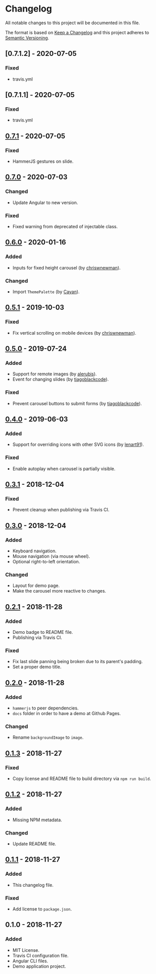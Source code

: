 # Changelog
All notable changes to this project will be documented in this file.

The format is based on [Keep a Changelog](http://keepachangelog.com/en/1.0.0/)
and this project adheres to [Semantic Versioning](http://semver.org/spec/v2.0.0.html).

## [0.7.1.2] - 2020-07-05
### Fixed
- travis.yml

## [0.7.1.1] - 2020-07-05
### Fixed
- travis.yml

## [0.7.1] - 2020-07-05
### Fixed
- HammerJS gestures on slide.

## [0.7.0] - 2020-07-03
### Changed
- Update Angular to new version.

### Fixed
- Fixed warning from deprecated of injectable class.

## [0.6.0] - 2020-01-16
### Added
- Inputs for fixed height carousel (by [chriswnewman]).

### Changed
- Import `ThemePalette` (by [Cayan]).

## [0.5.1] - 2019-10-03
### Fixed
- Fix vertical scrolling on mobile devices (by [chriswnewman]).

## [0.5.0] - 2019-07-24
### Added
- Support for remote images (by [alerubis]).
- Event for changing slides (by [tiagoblackcode]).

### Fixed
- Prevent carousel buttons to submit forms (by [tiagoblackcode]).

## [0.4.0] - 2019-06-03
### Added
- Support for overriding icons with other SVG icons (by [lenart91]).

### Fixed
- Enable autoplay when carousel is partially visible.

## [0.3.1] - 2018-12-04
### Fixed
- Prevent cleanup when publishing via Travis CI. 

## [0.3.0] - 2018-12-04
### Added
- Keyboard navigation.
- Mouse navigation (via mouse wheel).
- Optional right-to-left orientation.

### Changed
- Layout for demo page.
- Make the carousel more reactive to changes.

## [0.2.1] - 2018-11-28
### Added
- Demo badge to README file.
- Publishing via Travis CI.

### Fixed
- Fix last slide panning being broken due to its parent's padding.
- Set a proper demo title.

## [0.2.0] - 2018-11-28
### Added
- `hammerjs` to peer dependencies.
- `docs` folder in order to have a demo at Github Pages.

### Changed
- Rename `backgroundImage` to `image`.

## [0.1.3] - 2018-11-27
### Fixed
- Copy license and README file to build directory via `npm run build`.

## [0.1.2] - 2018-11-27
### Added
- Missing NPM metadata.

### Changed
- Update README file.

## [0.1.1] - 2018-11-27
### Added
- This changelog file.

### Fixed
- Add license to `package.json`.

## 0.1.0 - 2018-11-27
### Added
- MIT License.
- Travis CI configuration file.
- Angular CLI files.
- Demo application project.

[0.7.1]: https://github.com/gabrielbusarello/material2-carousel/compare/v0.7.1.1...v0.7.1.2
[0.7.1]: https://github.com/gabrielbusarello/material2-carousel/compare/v0.7.1...v0.7.1.1
[0.7.1]: https://github.com/gabrielbusarello/material2-carousel/compare/v0.7.0...v0.7.1
[0.7.0]: https://github.com/gbrlsnchs/material2-carousel/compare/master...gabrielbusarello:v0.7.0
[0.6.0]: https://github.com/gbrlsnchs/material2-carousel/compare/v0.5.1...v0.6.0
[0.5.1]: https://github.com/gbrlsnchs/material2-carousel/compare/v0.5.0...v0.5.1
[0.5.0]: https://github.com/gbrlsnchs/material2-carousel/compare/v0.4.0...v0.5.0
[0.4.0]: https://github.com/gbrlsnchs/material2-carousel/compare/v0.3.1...v0.4.0
[0.3.1]: https://github.com/gbrlsnchs/material2-carousel/compare/v0.3.0...v0.3.1
[0.3.0]: https://github.com/gbrlsnchs/material2-carousel/compare/v0.2.1...v0.3.0
[0.2.1]: https://github.com/gbrlsnchs/material2-carousel/compare/v0.2.0...v0.2.1
[0.2.0]: https://github.com/gbrlsnchs/material2-carousel/compare/v0.1.3...v0.2.0
[0.1.3]: https://github.com/gbrlsnchs/material2-carousel/compare/v0.1.2...v0.1.3
[0.1.2]: https://github.com/gbrlsnchs/material2-carousel/compare/v0.1.1...v0.1.2
[0.1.1]: https://github.com/gbrlsnchs/material2-carousel/compare/v0.1.0...v0.1.1

[gbrlsnchs]: https://github.com/gbrlsnchs
[lenart91]: https://github.com/lenart91
[alerubis]: https://github.com/alerubis
[tiagoblackcode]: https://github.com/tiagoblackcode
[chriswnewman]: https://github.com/chriswnewman
[Cayan]: https://github.com/Cayan
